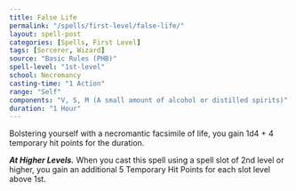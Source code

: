 ```yaml
---
title: False Life
permalink: "/spells/first-level/false-life/"
layout: spell-post
categories: [Spells, First Level]
tags: [Sorcerer, Wizard]
source: "Basic Rules (PHB)"
spell-level: "1st-level"
school: Necromancy
casting-time: "1 Action"
range: "Self"
components: "V, S, M (A small amount of alcohol or distilled spirits)"
duration: "1 Hour"
---
```


Bolstering yourself with a necromantic facsimile of life, you gain 1d4 + 4 temporary hit points for the duration.

***At Higher Levels.*** When you cast this spell using a spell slot of 2nd level or higher, you gain an additional 5 Temporary Hit Points for each slot level above 1st.
